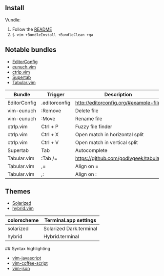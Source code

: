 ## Install

Vundle:

1. Follow the [README](https://github.com/gmarik/vundle)
2. `$ vim +BundleInstall +BundleClean +qa`

## Notable bundles 

* [EditorConfig](https://github.com/editorconfig/editorconfig-vim)
* [eunuch.vim](https://github.com/tpope/vim-eunuch)
* [ctrlp.vim](https://github.com/kien/ctrlp.vim)
* [Supertab](https://github.com/ervandew/supertab)
* [Tabular.vim](https://github.com/godlygeek/tabular)

Bundle       | Trigger       | Description
------------ | ------------- | -----------
EditorConfig | .editorconfig | http://editorconfig.org/#example-file
vim-eunuch   | :Remove       | Delete file
vim-eunuch   | :Move         | Rename file
ctrlp.vim    | Ctrl + P      | Fuzzy file finder
ctrlp.vim    | Ctrl + X      | Open match in horizontal split
ctrlp.vim    | Ctrl + V      | Open match in vertical split
Supertab     | Tab           | Autocomplete
Tabular.vim  | :Tab /=       | https://github.com/godlygeek/tabular
Tabular.vim  | ,=            | Align on =
Tabular.vim  | ,:            | Align on :

## Themes

* [Solarized](https://github.com/altercation/vim-colors-solarized)
* [hybrid.vim](https://github.com/w0ng/vim-hybrid)

colorscheme | Terminal.app settings
----------- | ---------------------
solarized   | Solarized Dark.terminal
hybrid      | Hybrid.terminal

## Syntax highlighting

* [vim-javascript](https://github.com/pangloss/vim-javascript)
* [vim-coffee-script](https://github.com/kchmck/vim-coffee-script)
* [vim-json](https://github.com/elzr/vim-json)
